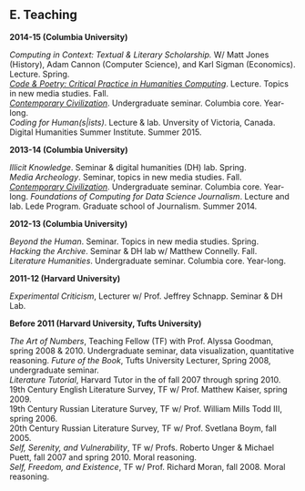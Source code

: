 
## E. Teaching

**2014-15 (Columbia University)**  

*Computing in Context: Textual & Literary Scholarship.* W/ Matt Jones
(History), Adam Cannon (Computer Science), and Karl Sigman (Economics).
Lecture. Spring.  
[*Code & Poetry: Critical Practice in Humanities Computing*](https://github.com/denten-courses/code-poetry/blob/master/2014-fall/course-sched.md). Lecture. Topics in new media studies. Fall.  
[*Contemporary Civilization*](https://github.com/denten-courses/con-civ/blob/master/2014-fall/2014-fall-sched.md). Undergraduate seminar. Columbia core. Year-long.  
*Coding for Human(s|ists)*. Lecture & lab. Unversity of Victoria, Canada.
Digital Humanities Summer Institute. Summer 2015.  

**2013-14 (Columbia University)**  

*Illicit Knowledge*. Seminar & digital humanities (DH) lab. Spring.  
*Media Archeology*. Seminar, topics in new media studies. Fall.  
[*Contemporary Civilization*](https://github.com/denten-courses/con-civ/blob/master/2014-fall/2014-fall-sched.md). Undergraduate seminar. Columbia core. Year-long. 
*Foundations of Computing for Data Science Journalism*. Lecture and lab. Lede Program. Graduate
school of Journalism. Summer 2014.  

**2012-13 (Columbia University)**  

*Beyond the Human*. Seminar. Topics in new media studies. Spring.  
*Hacking the Archive*. Seminar & DH lab w/ Matthew Connelly. Fall.  
*Literature Humanities*. Undergraduate seminar. Columbia core. Year-long.  

**2011-12 (Harvard University)**  

*Experimental Criticism*, Lecturer w/ Prof. Jeffrey Schnapp. Seminar & DH Lab.  

**Before 2011 (Harvard University, Tufts University)**  

*The Art of Numbers*, Teaching Fellow (TF) with Prof. Alyssa Goodman, spring 2008 & 2010. Undergraduate seminar, data visualization, quantitative reasoning. 
*Future of the Book*, Tufts University Lecturer, Spring 2008, undergraduate
seminar.  
*Literature Tutorial*, Harvard Tutor in the of fall 2007 through spring 2010.  
19th Century English Literature Survey, TF w/ Prof. Matthew Kaiser, spring 2009.  
19th Century Russian Literature Survey, TF w/ Prof. William Mills Todd III, spring 2006.  
20th Century Russian Literature Survey, TF w/ Prof. Svetlana Boym, fall 2005.  
*Self, Serenity, and Vulnerability*, TF w/ Profs. Roberto Unger & Michael Puett, fall 2007 and spring 2010. Moral reasoning.  
*Self, Freedom, and Existence*, TF w/ Prof. Richard Moran, fall 2008. Moral reasoning.  
